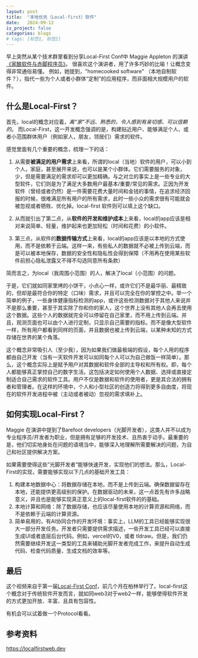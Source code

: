 ```yaml
---
layout: post
title:  "本地优先（Local-first）软件"
date:   2024-09-12
is_project: false
categories: blogs
# tags: [标签1, 标签2]
---
```

早上突然从某个技术群里看到分享Local-First Conf中 Maggie Appleton 的演讲[《家酿软件与赤脚程序员》](https://www.bilibili.com/video/BV1en4y1f7EK/?spm_id_from=333.1007.top_right_bar_window_history.content.click&vd_source=6e41768333e70f9eae0b9e514dc3bdbc)。
很喜欢这个演讲者，用了许多巧妙的比喻！让概念变得非常通俗易懂。
例如，她提到，"homecooked software" （本地自制软件？），指代一些为个人或者小群体“定制”的应用程序，而非面相大规模用户的软件。


## 什么是Local-First？
首先，local的概念对应着，*离“家”不远、熟悉的，令人感到有亲切感、可以信赖的*。
而Local-First，这一开发概念强调的是，构建贴近用户、能够满足个人、或者小范围群体用户（例如家人，朋友，领居们）需求的软件。

感觉里面有几个重要的概念，梳理一下的话：

1. 从需要**被满足的用户需求**上来看，所谓的local（当地）软件的用户，可以小到个人，家庭，甚至展开来说，也可以是某个小群体。它们需要服务的对象，少，但是需要满足的需求却可以更加精确。与之对立的事实上是一些专业的大型软件，它们则是为了满足大多数用户最基本/重要/常见的需求。正因为开发软件（曾经或者仍然）是一件需要花费大量时间和金钱的事情，在追求经济回报的时候，很难满足所有用户的所有需求，此时一些小众的需求很有可能就会被忽视或者牺牲、优化掉。local-first 软件则可以填上这个缺口。

2. 从而就引出了第二点，从**软件的开发和维护成本**上来看，local的app应该是相对来说简单、轻量，维护起来也更加轻松（时间和花费）的小软件。

3. 第三点，从软件的**数据传输方式**上来看，local的app应该是以本地的方式使用，而不是依赖于云端。这样一来，有些私人的数据就不必被上传到云端，而是可以被本地保存，数据的安全性和隐私性会得到保障（不用再在使用某些软件前担心隐私泄露又不得不勾选同意所有条款）

简而言之，为local（我周围小范围）的人，解决了local（小范围）的问题。

于是，它们就如同家里烤的小饼干，小点心一样，或许它们不是最华丽、最精致的，但却是最符合你的特定（口味）需求，并且可以完全在你的掌控之中。举一个简单的例子，一些身体健康指标检测的app，或许这些检测数据对于其他人来说并不是那么重要，甚至于其实除了你和你的家人，这个世界上没有其他人会再去使用这个数据。这些个人的数据就完全可以停留在自己家里，而不用上传到云端。并且，观测页面也可以由个人进行定制，只显示自己需要的指标。而不是像大型软件一样，所有用户都看到同样的页面，并且数据也被上传到云端，以某种未知的方式存储在世界的某个角落。

这个概念非常吸引人（至少我），因为如果我们做最极端的假设，每个人用的程序都由自己开发（当有一天软件开发可以如同每个人可以为自己做饭一样简单）。那么，这个概念实际上是赋予用户对其数据和软件全部的主导权和所有权。即，每个人都能够真正掌控自己的数字生活。这包括决定如何使用个人数据、选择或直接定制适合自己需求的软件工具。用户不仅是数据和软件的使用者，更是其合法的拥有者和管理者。在这样的环境中，个人和小型社区的创造力将得到更多自由度，将现在的软件开发进程中被（主动或者被动）忽视的需求填补上。

## 如何实现Local-First？
Maggie 在演讲中提到了Barefoot developers（光脚开发者），这类人并不以成为专业程序员/开发者为职业，但是拥有足够的开发技术、且热衷于动手。最重要的是，他们切实地身处在问题的语境当中，能够深入地理解所需要解决的问题，为自己和社区提供解决方案。

如果需要使得这些”光脚开发者“能够快速开发，实现他们的想法。那么，Local-First的实现，需要能够实现以下几点的基础开发工具：

1. 构建本地数据中心：将数据存储在本地，而不是上传到云端。确保数据留存在本地，还能提供更高级别的保护。在数据驱动的未来，这一点首先有许多战略意义，并且也是能够实现真正意义上的local-first软件的的基础。
2. 本地计算和网络：除了数据存储，也应该尽量使用本地的计算资源和网络，而不是依赖于云端的计算资源。
3. 简单易用的，有AI协同合作的开发环境：事实上，LLM的工具已经能够实现很大一部分开发任务。开发者只需要提供需求描述，一些开发工具已经可以直接生成UI或者底层后台代码。例如，vercel的V0，或者 tldraw。但是，我们仍然需要继续开发这一类型的工具来辅助光脚开发者完成工作，来提升自动生成代码、检查代码质量、生成文档的效率等。



## 最后
这个视频来自于第一届[Local-First Conf](https://www.localfirstconf.com/)，前几个月在柏林举行了。local-first这个概念对于传统软件开发而言，就如同web3对于web2一样，能够使得软件开发的方式更加开放、丰富、且具有包容性。

有机会可以试着做一个Protocol看看。

## 参考资料
https://localfirstweb.dev

